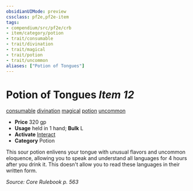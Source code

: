```yaml
---
obsidianUIMode: preview
cssclass: pf2e,pf2e-item
tags:
- compendium/src/pf2e/crb
- item/category/potion
- trait/consumable
- trait/divination
- trait/magical
- trait/potion
- trait/uncommon
aliases: ["Potion of Tongues"]
---
```

# Potion of Tongues *Item 12*  
[consumable](../../../Rules/traits/consumable.md)  [divination](../../../Rules/traits/divination.md)  [magical](../../../Rules/traits/magical.md)  [potion](../../../Rules/traits/potion.md)  [uncommon](../../../Rules/traits/uncommon.md)  

- **Price** 320 gp
- **Usage** held in 1 hand; **Bulk** L
- **Activate** [Interact](../../../Rules/actions/interact.md)
- **Category** Potion

This sour potion enlivens your tongue with unusual flavors and uncommon eloquence, allowing you to speak and understand all languages for 4 hours after you drink it. This doesn't allow you to read these languages in their written form.

*Source: Core Rulebook p. 563*